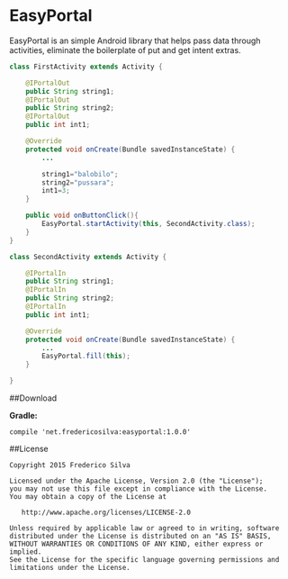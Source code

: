 # EasyPortal

EasyPortal is an simple Android library that helps pass data through activities, eliminate the boilerplate of put and get intent extras.

```java
class FirstActivity extends Activity {

    @IPortalOut
    public String string1;
    @IPortalOut
    public String string2;
    @IPortalOut
    public int int1;

    @Override
    protected void onCreate(Bundle savedInstanceState) {
		...

		string1="balobilo";
		string2="pussara";
		int1=3;
    }

	public void onButtonClick(){
		EasyPortal.startActivity(this, SecondActivity.class);	
	}
}
```

```java
class SecondActivity extends Activity {

    @IPortalIn
    public String string1;
    @IPortalIn
    public String string2;
    @IPortalIn
    public int int1;

    @Override
    protected void onCreate(Bundle savedInstanceState) {
		...
		EasyPortal.fill(this);
    }

}
```

##Download

**Gradle:**

```
compile 'net.fredericosilva:easyportal:1.0.0'

```
##License
```
Copyright 2015 Frederico Silva

Licensed under the Apache License, Version 2.0 (the "License");
you may not use this file except in compliance with the License.
You may obtain a copy of the License at

   http://www.apache.org/licenses/LICENSE-2.0

Unless required by applicable law or agreed to in writing, software
distributed under the License is distributed on an "AS IS" BASIS,
WITHOUT WARRANTIES OR CONDITIONS OF ANY KIND, either express or implied.
See the License for the specific language governing permissions and
limitations under the License.
```
